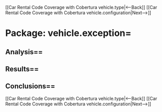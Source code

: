 [[Car Rental Code Coverage with Cobertura vehicle.type|<--Back]]  [[Car Rental Code Coverage with Cobertura vehicle.configuration|Next-->]]

# Package: vehicle.exception=

## Analysis==

## Results==

## Conclusions==


[[Car Rental Code Coverage with Cobertura vehicle.type|<--Back]]  [[Car Rental Code Coverage with Cobertura vehicle.configuration|Next-->]]